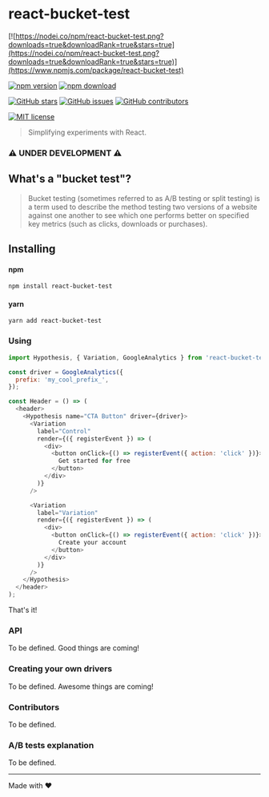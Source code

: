 # react-bucket-test


[![https://nodei.co/npm/react-bucket-test.png?downloads=true&downloadRank=true&stars=true](https://nodei.co/npm/react-bucket-test.png?downloads=true&downloadRank=true&stars=true)](https://www.npmjs.com/package/react-bucket-test)

<!-- badge -->
[![npm version](https://img.shields.io/npm/v/react-bucket-test.svg)](https://www.npmjs.com/package/react-bucket-test)
[![npm download](https://img.shields.io/npm/dm/react-bucket-test.svg)](https://www.npmjs.com/package/react-bucket-test)

[![GitHub stars](https://img.shields.io/github/stars/cezarlz/react-bucket-test.svg?style=social&label=Star)](https://github.com/cezarlz/react-bucket-test)
[![GitHub issues](https://img.shields.io/github/issues/cezarlz/react-bucket-test.svg)](https://github.com/cezarlz/react-bucket-test/issues)
[![GitHub contributors](https://img.shields.io/github/contributors/cezarlz/react-bucket-test.svg)](https://GitHub.com/cezarlz/react-bucket-test/graphs/contributors/)

[![MIT license](https://img.shields.io/badge/License-MIT-blue.svg)](https://lbesson.mit-license.org/)

<!-- endbadge -->


> Simplifying experiments with React.

### :warning: UNDER DEVELOPMENT :warning:

## What's a "bucket test"?

> Bucket testing (sometimes referred to as A/B testing or split testing) is a term used to describe the method testing two versions of a website against one another to see which one performs better on specified key metrics (such as clicks, downloads or purchases).

## Installing

#### npm

```
npm install react-bucket-test
```

#### yarn

```
yarn add react-bucket-test
```

### Using

```js
import Hypothesis, { Variation, GoogleAnalytics } from 'react-bucket-test';

const driver = GoogleAnalytics({
  prefix: 'my_cool_prefix_',
});

const Header = () => (
  <header>
    <Hypothesis name="CTA Button" driver={driver}>
      <Variation
        label="Control"
        render={({ registerEvent }) => (
          <div>
            <button onClick={() => registerEvent({ action: 'click' })}>
              Get started for free
            </button>
          </div>
        )}
      />

      <Variation
        label="Variation"
        render={({ registerEvent }) => (
          <div>
            <button onClick={() => registerEvent({ action: 'click' })}>
              Create your account
            </button>
          </div>
        )}
      />
    </Hypothesis>
  </header>
);
```

That's it!

### API

To be defined. Good things are coming!

### Creating your own drivers

To be defined. Awesome things are coming!

### Contributors

To be defined.

### A/B tests explanation

To be defined.

---

Made with :heart:
